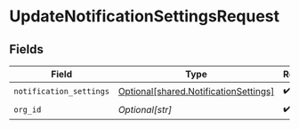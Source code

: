 # UpdateNotificationSettingsRequest


## Fields

| Field                                                                                    | Type                                                                                     | Required                                                                                 | Description                                                                              |
| ---------------------------------------------------------------------------------------- | ---------------------------------------------------------------------------------------- | ---------------------------------------------------------------------------------------- | ---------------------------------------------------------------------------------------- |
| `notification_settings`                                                                  | [Optional[shared.NotificationSettings]](undefined/models/shared/notificationsettings.md) | :heavy_check_mark:                                                                       | N/A                                                                                      |
| `org_id`                                                                                 | *Optional[str]*                                                                          | :heavy_check_mark:                                                                       | N/A                                                                                      |